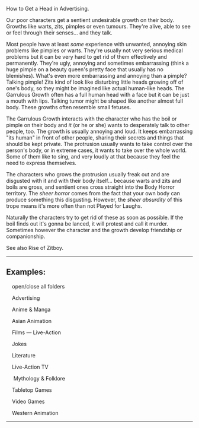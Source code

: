 How to Get a Head in Advertising.

Our poor characters get a sentient undesirable growth on their body. Growths like warts, zits, pimples or even tumours. They're alive, able to see or feel through their senses... and they talk.

Most people have at least _some_ experience with unwanted, annoying skin problems like pimples or warts. They're usually not very serious medical problems but it can be very hard to get rid of them effectively and permanently. They're ugly, annoying and sometimes embarrassing (think a huge pimple on a beauty queen's pretty face that usually has no blemishes). What's even more embarrassing and annoying than a pimple? Talking pimple! Zits kind of look like disturbing little heads growing off of one's body, so they might be imagined like actual human-like heads. The Garrulous Growth often has a full human head with a face but it can be just a mouth with lips. Talking tumor might be shaped like another almost full body. These growths often resemble small fetuses.

The Garrulous Growth interacts with the character who has the boil or pimple on their body and _it_ (or he or she) wants to desperately talk to other people, too. The growth is usually annoying and loud. It keeps embarrassing "its human" in front of other people, sharing their secrets and things that should be kept private. The protrusion usually wants to take control over the person's body, or in extreme cases, it wants to take over the whole world. Some of them like to sing, and very loudly at that because they feel the need to express themselves.

The characters who grows the protrusion usually freak out and are disgusted with it and with their body itself... because warts and zits and boils are gross, and sentient ones cross straight into the Body Horror territory. The _sheer horror_ comes from the fact that your own body can produce something this disgusting. However, the _sheer absurdity_ of this trope means it's more often than not Played for Laughs.

Naturally the characters try to get rid of these as soon as possible. If the boil finds out it's gonna be lanced, it will protest and call it murder. Sometimes however the character and the growth develop friendship or companionship.

See also Rise of Zitboy.

___

## Examples:

    open/close all folders 

    Advertising 

    Anime & Manga 

    Asian Animation 

    Films — Live-Action 

    Jokes 

    Literature 

    Live-Action TV 

     Mythology & Folklore 

    Tabletop Games 

    Video Games 

    Western Animation 

___